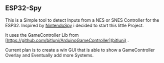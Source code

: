 ## ESP32-Spy ##

This is a Simple tool to detect Inputs from a NES or SNES Controller for the ESP32.
Inspired by [NintendoSpy](https://github.com/jaburns/NintendoSpy) i decided to start this little Project.

It uses the GameController Lib from [https://github.com/bitluni/ArduinoGameController](bitluni) .

Current plan is to create a win GUI that is able to show a GameController Overlay and Eventually add more Systems.
